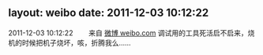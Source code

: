 layout: weibo
date: 2011-12-03 10:12:22
---
2011-12-03 10:12:22  &nbsp;&nbsp;&nbsp;&nbsp;&nbsp;&nbsp; 来自 <a href="http://weibo.com/" rel="nofollow">微博 weibo.com</a>
调试用的工具死活启不启来，烧机的时候把机子烧坏，咳，折腾我么…… ​​​
